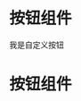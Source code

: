 # 按钮组件

<my-button>我是自定义按钮</my-button>

<script setup>
import demo from './demo.vue'
</script>

# 按钮组件

<Preview comp-name="Button" demo-name="demo">
<demo />
</Preview>
